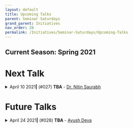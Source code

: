 ```yaml
---
layout: default
title: Upcoming Talks
parent: Seminar Saturdays
grand_parent: Initiatives
nav_order: 20
permalink: /Initiatives/Seminar-Saturdays/Upcoming-Talks
---
```


Current Season: Spring 2021
---------------------------

Next Talk
=========
<details><summary>April 10 2021<b>|</b> (#027) <b>TBA</b> - <a href="https://nitinsau.github.io/">Dr. Nitin Saurabh</a></summary><div class="custom-spoiler"><p>

**Date and Time**: [10-04-2021, 19:30 - 21:00 IST](https://www.google.com/calendar/event?eid=a2NmZ3FpYTZlZ2xlc2Fra2Y2YnN1N29iMmZfMjAyMTA0MTBUMTQwMDAwWiB2bmw5c2RxN29vZmlwaWJobzEzMnIyZTAyNEBn&ctz=Asia/Kolkata)

### Abstract
TBA

### Prerequisites
TBA

### Resources
TBA

</p></div></details>

Future Talks
==============
<details><summary>April 24 2021<b>|</b> (#028) <b>TBA</b> - <a href="https://www.linkedin.com/in/ayush-deva-310162111/"> Ayush Deva</a></summary><div class="custom-spoiler"><p>

**Date and Time**: [24-04-2021, 19:30 - 21:00 IST](https://calendar.google.com/calendar/u/0/r/agenda/2021/4/24?eid=a2NmZ3FpYTZlZ2xlc2Fra2Y2YnN1N29iMmZfMjAyMTA0MjRUMTQwMDAwWiB2bmw5c2RxN29vZmlwaWJobzEzMnIyZTAyNEBn&ctz=Asia/Kolkata)

### Abstract
TBA

### Prerequisites
TBA

### Resources
TBA

</p></div></details>


<!--
<details><summary>[[DATE]] <b>|</b> (#[[IDX]]) <b>[[TITLE]]</b> - <a href="[[HOMEPAGE]]">[[AUTHOR]]</a></summary><div class="custom-spoiler"><p>

**Date & Time**: [INFO](<calendar_link>)

### Abstract

### Prerequisites

### Resources

</p></div></details>
-->
